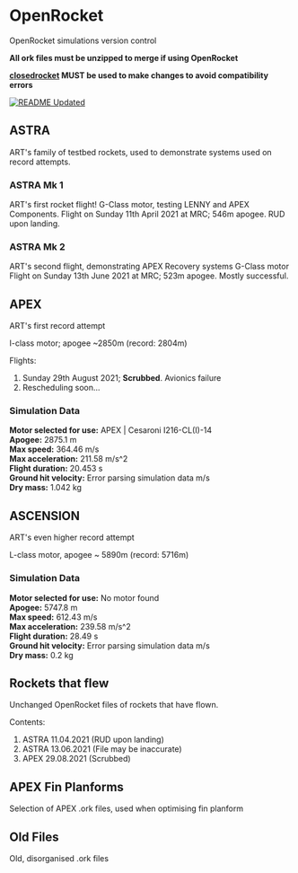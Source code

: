 # OpenRocket
OpenRocket simulations version control

**All ork files must be unzipped to merge if using OpenRocket**

**[closedrocket](https://github.com/icl-art/closedrocket) MUST be used to make changes to avoid compatibility errors**

[![README Updated](https://github.com/icl-rocketry/art-designs/actions/workflows/readme_updater.yml/badge.svg)](https://github.com/icl-rocketry/art-designs/actions/workflows/readme_updater.yml)

## ASTRA

ART's family of testbed rockets, used to demonstrate systems used on record attempts.

### ASTRA Mk 1
ART's first rocket flight!
G-Class motor, testing LENNY and APEX Components.
Flight on Sunday 11th April 2021 at MRC; 546m apogee. RUD upon landing.

### ASTRA Mk 2
ART's second flight, demonstrating APEX Recovery systems
G-Class motor
Flight on Sunday 13th June 2021 at MRC; 523m apogee. Mostly successful.

## APEX

ART's first record attempt

I-class motor; apogee ~2850m (record: 2804m)

Flights:
1) Sunday 29th August 2021; **Scrubbed**. Avionics failure
2) Rescheduling soon...

### Simulation Data
<!-- APEX Info Start -->

**Motor selected for use:** APEX | Cesaroni I216-CL(I)-14 <br/> 
**Apogee:** 2875.1 m <br/> 
**Max speed:** 364.46 m/s <br/> 
**Max acceleration:** 211.58 m/s^2 <br/> 
**Flight duration:** 20.453 s <br/> 
**Ground hit velocity:** Error parsing simulation data m/s <br/> 
**Dry mass:** 1.042 kg          

<!-- APEX Info End -->

## ASCENSION
ART's even higher record attempt

L-class motor, apogee ~ 5890m (record: 5716m)

### Simulation Data
<!-- ASCENSION Info Start -->

**Motor selected for use:** No motor found <br/> 
**Apogee:** 5747.8 m <br/> 
**Max speed:** 612.43 m/s <br/> 
**Max acceleration:** 239.58 m/s^2 <br/> 
**Flight duration:** 28.49 s <br/> 
**Ground hit velocity:** Error parsing simulation data m/s <br/> 
**Dry mass:** 0.2 kg          

<!-- ASCENSION Info End -->

## Rockets that flew
Unchanged OpenRocket files of rockets that have flown.

Contents:
1) ASTRA 11.04.2021 (RUD upon landing)
2) ASTRA 13.06.2021 (File may be inaccurate)
3) APEX 29.08.2021 (Scrubbed)

## APEX Fin Planforms
Selection of APEX .ork files, used when optimising fin planform

## Old Files
Old, disorganised .ork files
